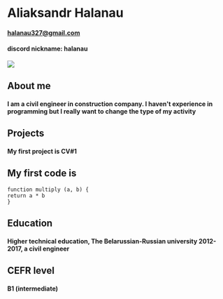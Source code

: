 # Aliaksandr Halanau
#### <halanau327@gmail.com>
#### discord nickname: halanau
![](./ava.jpg)
## About me
#### I am a civil engineer in construction company. I haven't experience in programming but I really want to change the type of my activity
## Projects
#### My first project is CV#1
## My first code is
```
function multiply (a, b) {
return a * b
}
```     
## Education
#### Higher technical education, The Belarussian-Russian university 2012-2017, a civil engineer
## CEFR level
#### B1 (intermediate)